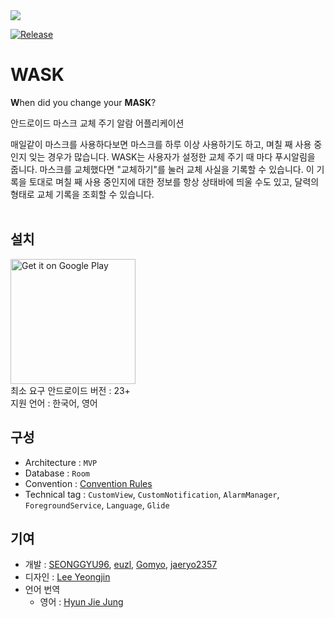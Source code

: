 <img src="https://user-images.githubusercontent.com/57310034/103475952-091aa700-4df5-11eb-88bb-bdce0c03b105.png"/>

[![Release](https://img.shields.io/endpoint?color=green&logo=google-play&logoColor=green&url=https%3A%2F%2Fplayshields.herokuapp.com%2Fplay%3Fi%3Dcom.naccoro.wask%26l%3DPlayStore%26m%3D%24version)](https://play.google.com/store/apps/details?id=com.naccoro.wask&hl=ko)
<br>

# WASK
**W**hen did you change your **MASK**?  

안드로이드 마스크 교체 주기 알람 어플리케이션  

매일같이 마스크를 사용하다보면 마스크를 하루 이상 사용하기도 하고, 며칠 째 사용 중인지 잊는 경우가 많습니다. WASK는 사용자가 설정한 교체 주기 때 마다 푸시알림을 줍니다. 마스크를 교체했다면 "교체하기"를 눌러 교체 사실을 기록할 수 있습니다. 이 기록을 토대로 며칠 째 사용 중인지에 대한 정보를 항상 상태바에 띄울 수도 있고, 달력의 형태로 교체 기록을 조회할 수 있습니다.  
<br>

## 설치

<a href='https://play.google.com/store/apps/details?id=com.naccoro.wask&hl=ko&pcampaignid=pcampaignidMKT-Other-global-all-co-prtnr-py-PartBadge-Mar2515-1'><img alt='Get it on Google Play' src='https://play.google.com/intl/en_us/badges/static/images/badges/en_badge_web_generic.png' width='200'/></a>  
최소 요구 안드로이드 버전 : 23+  
지원 언어 : 한국어, 영어

## 구성

- Architecture : `MVP`
- Database : `Room`
- Convention : [Convention Rules](https://github.com/naccoro/WASK-Android/wiki/WaskConvention)
- Technical tag : `CustomView`, `CustomNotification`, `AlarmManager`, `ForegroundService`, `Language`, `Glide`

## 기여

- 개발 : [SEONGGYU96](https://github.com/SEONGGYU96),  [euzl](https://github.com/euzl), [Gomyo](https://github.com/Gomyo), [
jaeryo2357](https://github.com/jaeryo2357)
- 디자인 : [Lee Yeongjin](https://www.behance.net/yeongjinlee)
- 언어 번역
  - 영어 : [Hyun Jie Jung](https://www.linkedin.com/in/junghyunjie/)
